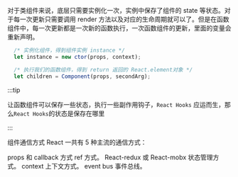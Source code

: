 


对于类组件来说，底层只需要实例化一次，实例中保存了组件的 state 等状态。对于每一次更新只需要调用 render 方法以及对应的生命周期就可以了。但是在函数组件中，每一次更新都是一次新的函数执行，一次函数组件的更新，里面的变量会重新声明。

```js title=类组件
  /* 实例化组件，得到组件实例 instance */
  let instance = new ctor(props, context);
```

```js title=函数组件
  /* 执行我们的函数组件，得到 return 返回的 React.element对象 */
  let children = Component(props, secondArg);
```

:::tip

让函数组件可以保存一些状态，执行一些副作用钩子，`React Hooks` 应运而生，那么`React Hooks`的状态是保存在哪里

:::


组件通信方式
React 一共有 5 种主流的通信方式：

props 和 callback 方式
ref 方式。
React-redux 或 React-mobx 状态管理方式。
context 上下文方式。
event bus 事件总线。